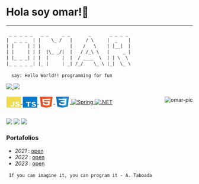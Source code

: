 # Hola soy omar!🐧 

------
     _ _ _ _ _   _ _     _ _       _       _ _ _ _
    |  _ _ _  | |    \_ /   |     / \     |  _    |  
    | |     | | |           |    /   \    | |__|  |
    | |     | | |  |\_ _/|  |   / /_\ \   |     _ |
    | |_ _ _| | |  |     |  |  / ____  \  | | \  \
    |_ _ _ _ _| |_ |     | _| /_/    \_ \ |_|  \_ \
              
      say: Hello World!! programming for fun

<div align="left">
  <a href="https://github.com/omargpx">
  <img height="180em" src="https://github-readme-stats.vercel.app/api?username=omargpx&show_icons=true&theme=merko&include_all_commits=true&count_private=true"/>
  <img height="180em" src="https://github-readme-stats.vercel.app/api/top-langs/?username=omargpx&layout=compact&langs_count=7&theme=merko"/>
</div>

  <style>
        .no-link {
            pointer-events: none;
            user-select: none;
        }
    </style>
<div style="display: inline_block; user-select:none;"><br>
  <img align="center" alt="Js" height="30" width="40" src="https://raw.githubusercontent.com/devicons/devicon/master/icons/javascript/javascript-plain.svg">
  <img align="center" alt="Ts" height="30" width="40" src="https://raw.githubusercontent.com/devicons/devicon/master/icons/typescript/typescript-plain.svg">
  <img align="center" alt="HTML" height="30" width="40" src="https://raw.githubusercontent.com/devicons/devicon/master/icons/html5/html5-original.svg">
  <img align="center" alt="CSS" height="30" width="40" src="https://raw.githubusercontent.com/devicons/devicon/master/icons/css3/css3-original.svg">
  <img align="center" alt="Spring" width="40" src="https://img.icons8.com/color/48/000000/spring-logo.png"/>
  <img align="center" alt=".NET" width="40" src="https://img.icons8.com/?id=1BC75jFEBED6" class="no-link"/>
  <img align="right" alt="omar-pic" height="150" src="https://i.ibb.co/h2dKGB0/Omar.png">
</div>

 ##
 
 <div> 
  <a href="https://www.instagram.com/omargpax/" target="_blank"><img src="https://img.shields.io/badge/-Instagram-%23E4405F?style=for-the-badge&logo=instagram&logoColor=white"   target="_blank"></a>
   <a href = "mailto:omarguerreropusma@gmail.com"><img src="https://img.shields.io/badge/-Gmail-%23333?style=for-the-badge&logo=gmail&logoColor=white" target="_blank"></a>
  <a href="https://www.linkedin.com/in/omar-guerrero-pusma-2951462a4/" target="_blank"><img src="https://img.shields.io/badge/-LinkedIn-%230077B5?style=for-the-badge&logo=linkedin&logoColor=white" target="_blank"></a>  
</div>

### Portafolios

- _2021_ : [open](https://omargpx.github.io/portafolio/)
- _2022_ : [open](http://omardevprofile.gq)
- _2023_ : [open](https://omargpax.pages.dev)

` If you can imagine it, you can program it - A. Taboada`
